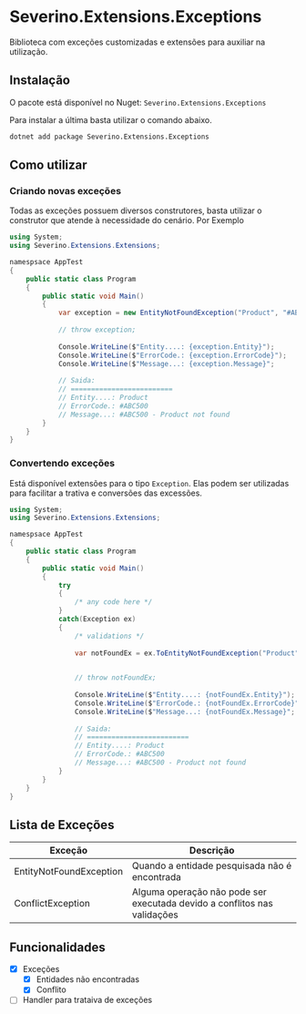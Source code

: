 # Severino.Extensions.Exceptions
Biblioteca com exceções customizadas e extensões para auxiliar na utilização.

## Instalação
O pacote está disponível no Nuget: `Severino.Extensions.Exceptions`

Para instalar a última basta utilizar o comando abaixo.
```bash
dotnet add package Severino.Extensions.Exceptions
```

## Como utilizar

### Criando novas exceções
Todas as exceções possuem diversos construtores, basta utilizar o construtor que atende à necessidade do cenário. Por Exemplo

```c#
using System;
using Severino.Extensions.Extensions;

namespsace AppTest
{
    public static class Program
    {
        public static void Main()
        {
            var exception = new EntityNotFoundException("Product", "#ABC500");
            
            // throw exception;
            
            Console.WriteLine($"Entity....: {exception.Entity}");
            Console.WriteLine($"ErrorCode.: {exception.ErrorCode}");
            Console.WriteLine($"Message...: {exception.Message}";
            
            // Saida:
            // ========================= 
            // Entity....: Product
            // ErrorCode.: #ABC500
            // Message...: #ABC500 - Product not found
        }
    }
}
```

### Convertendo exceções
Está disponível extensões para o tipo `Exception`. Elas podem ser utilizadas para facilitar a trativa e conversões das excessões.

```c#
using System;
using Severino.Extensions.Extensions;

namespsace AppTest
{
    public static class Program
    {
        public static void Main()
        {
            try
            {
                /* any code here */
            }
            catch(Exception ex)
            {
                /* validations */
                
                var notFoundEx = ex.ToEntityNotFoundException("Product", "#ABC500");
                

                // throw notFoundEx;
                
                Console.WriteLine($"Entity....: {notFoundEx.Entity}");
                Console.WriteLine($"ErrorCode.: {notFoundEx.ErrorCode}");
                Console.WriteLine($"Message...: {notFoundEx.Message}";
                
                // Saida:
                // ========================= 
                // Entity....: Product
                // ErrorCode.: #ABC500
                // Message...: #ABC500 - Product not found
            }
        }
    }
}
```

## Lista de Exceções

| Exceção                   | Descrição                                                                     |  
| ------------------------- | ----------------------------------------------------------------------------- |
| EntityNotFoundException   | Quando a entidade pesquisada não é encontrada                                 |
| ConflictException         | Alguma operação não pode ser executada devido a conflitos nas validações      |

## Funcionalidades

- [x] Exceções 
    - [x] Entidades não encontradas
    - [x] Conflito
- [ ] Handler para trataiva de exceções    
